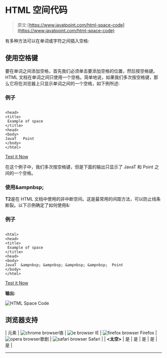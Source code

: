# HTML 空间代码

> 原文:[https://www.javatpoint.com/html-space-code](https://www.javatpoint.com/html-space-code)

有多种方法可以在单词或字符之间插入空格:

## 使用空格键

要在单词之间添加空格，首先我们必须单击要添加空格的位置，然后按空格键。HTML 文档在单词之间只使用一个空格。简单地说，如果我们多次按空格键，那么它将在浏览器上只显示单词之间的一个空格，如下例所述:

### 例子

```

<head>
<title>
 Example of space 
</title>
<head>
<body>
JavaT   Point
</body>
</html>

```

[Test it Now](https://www.javatpoint.com/oprweb/test.jsp?filename=html-space-code1)

在这个例子中，我们多次按空格键，但是下面的输出只显示了 JavaT 和 Point 之间的一个空格。

### 使用&ampnbsp;

**T2**是在 HTML 文档中使用的非中断空间。这是最常用的间距方法，可以防止线条断裂。以下示例确定了如何使用&:

### 例子

```

<html>
<head>
<title>
 Example of space 
</title>
<head>
<body>
JavaT  &ampnbsp; &ampnbsp; &ampnbsp; &ampnbsp;  Point
</body>
</html>

```

[Test it Now](https://www.javatpoint.com/oprweb/test.jsp?filename=html-space-code2)

**输出:**

![HTML Space Code](../Images/b683da4349f3a7714320066c98374029.png)

## 浏览器支持

| 元素 | ![chrome browser](../Images/4fbdc93dc2016c5049ed108e7318df19.png)铬 | ![ie browser](../Images/83dd23df1fe8373fd5bf054b2c1dd88b.png) IE | ![firefox browser](../Images/4f001fff393888a8a807ed29b28145d1.png) Firefox | ![opera browser](../Images/6cad4a592cc69a052056a0577b4aac65.png)歌剧 | ![safari browser](../Images/a0f6a9711a92203c5dc5c127fe9c9fca.png) Safari |
| **<太空>** | 是 | 是 | 是 | 是 | 是 |

* * *